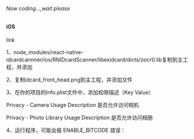 ###### Now coding...,wait please



#### iOS


link


1、node_modules/react-native-idcardcannner/ios/RNIDcardScanner/libexidcard/dicts/zocr0.lib复制到主工程，并添加

2、复制idcard_front_head.png到主工程，并添加文件

3、在你的项目的Info.plist文件中，添加权限描述（Key   Value）

Privacy - Camera Usage Description 是否允许访问相机

Privacy - Photo Library Usage Description 是否允许访问相册


4、运行程序，可能会报 ENABLE_BITCODE 错误：
[](https://raw.githubusercontent.com/zhongfenglee/IDCardRecognition/master/Screenshot/ENABLE_BITCODE%20Error%20%E8%A7%A3%E5%86%B3%E6%96%B9%E6%B3%95.png)